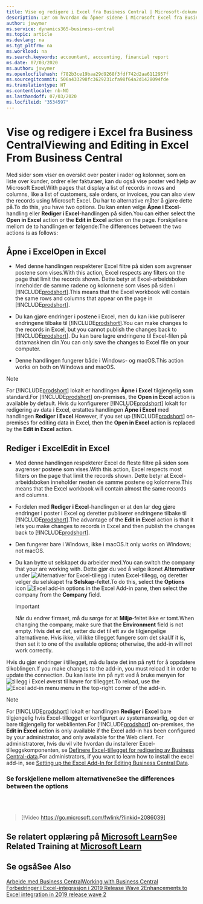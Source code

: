 ```yaml
---
title: Vise og redigere i Excel fra Business Central | Microsoft-dokumenter
description: Lær om hvordan du åpner sidene i Microsoft Excel fra Business Central for bedre dataanalyser.
author: jswymer
ms.service: dynamics365-business-central
ms.topic: article
ms.devlang: na
ms.tgt_pltfrm: na
ms.workload: na
ms.search.keywords: accountant, accounting, financial report
ms.date: 07/03/2020
ms.author: jswymer
ms.openlocfilehash: f782b3ce19baa29d9268f3fdf742d2aa6112957f
ms.sourcegitcommit: 506a433298fc3629231cfa98f64a2d1428094fde
ms.translationtype: HT
ms.contentlocale: nb-NO
ms.lasthandoff: 07/03/2020
ms.locfileid: "3534597"
---
```

# <a name="viewing-and-editing-in-excel-from-business-central"></a><span data-ttu-id="8efaf-103">Vise og redigere i Excel fra Business Central</span><span class="sxs-lookup"><span data-stu-id="8efaf-103">Viewing and Editing in Excel From Business Central</span></span>

<span data-ttu-id="8efaf-104">Med sider som viser en oversikt over poster i rader og kolonner, som en liste over kunder, ordrer eller fakturaer, kan du også vise poster ved hjelp av Microsoft Excel.</span><span class="sxs-lookup"><span data-stu-id="8efaf-104">With pages that display a list of records in rows and columns, like a list of customers, sale orders, or invoices, you can also view the records using Microsoft Excel.</span></span> <span data-ttu-id="8efaf-105">Du har to alternative måter å gjøre dette på.</span><span class="sxs-lookup"><span data-stu-id="8efaf-105">To do this, you have two options.</span></span> <span data-ttu-id="8efaf-106">Du kan enten velge **Åpne i Excel**-handling eller **Rediger i Excel**-handlingen på siden.</span><span class="sxs-lookup"><span data-stu-id="8efaf-106">You can either select the **Open in Excel** action or the **Edit in Excel** action on the page.</span></span> <span data-ttu-id="8efaf-107">Forskjellene mellom de to handlingen er følgende:</span><span class="sxs-lookup"><span data-stu-id="8efaf-107">The differences between the two actions is as follows:</span></span>  

## <a name="open-in-excel"></a><span data-ttu-id="8efaf-108">Åpne i Excel</span><span class="sxs-lookup"><span data-stu-id="8efaf-108">Open in Excel</span></span>

- <span data-ttu-id="8efaf-109">Med denne handlingen respekterer Excel filtre på siden som avgrenser postene som vises.</span><span class="sxs-lookup"><span data-stu-id="8efaf-109">With this action, Excel respects any filters on the page that limit the records shown.</span></span> <span data-ttu-id="8efaf-110">Dette betyr at Excel-arbeidsboken inneholder de samme radene og kolonnene som vises på siden i [!INCLUDE[prodshort](includes/prodshort.md)].</span><span class="sxs-lookup"><span data-stu-id="8efaf-110">This means that the Excel workbook will contain the same rows and columns that appear on the page in [!INCLUDE[prodshort](includes/prodshort.md)].</span></span>

- <span data-ttu-id="8efaf-111">Du kan gjøre endringer i postene i Excel, men du kan ikke publiserer endringene tilbake til [!INCLUDE[prodshort](includes/prodshort.md)].</span><span class="sxs-lookup"><span data-stu-id="8efaf-111">You can make changes to the records in Excel, but you cannot publish the changes back to [!INCLUDE[prodshort](includes/prodshort.md)].</span></span> <span data-ttu-id="8efaf-112">Du kan bare lagre endringene til Excel-filen på datamaskinen din.</span><span class="sxs-lookup"><span data-stu-id="8efaf-112">You can only save the changes to Excel file on your computer.</span></span>

- <span data-ttu-id="8efaf-113">Denne handlingen fungerer både i Windows- og macOS.</span><span class="sxs-lookup"><span data-stu-id="8efaf-113">This action works on both on Windows and macOS.</span></span>

> [!NOTE]
> <span data-ttu-id="8efaf-114">For [!INCLUDE[prodshort](includes/prodshort.md)] lokalt er handlingen **Åpne i Excel** tilgjengelig som standard.</span><span class="sxs-lookup"><span data-stu-id="8efaf-114">For [!INCLUDE[prodshort](includes/prodshort.md)] on-premises, the **Open in Excel** action is available by default.</span></span> <span data-ttu-id="8efaf-115">Hvis du konfigurerer [!INCLUDE[prodshort](includes/prodshort.md)] lokalt for redigering av data i Excel, erstattes handlingen **Åpne i Excel** med handlingen **Rediger i Excel**.</span><span class="sxs-lookup"><span data-stu-id="8efaf-115">However, if you set up [!INCLUDE[prodshort](includes/prodshort.md)] on-premises for editing data in Excel, then the **Open in Excel** action is replaced by the **Edit in Excel** action.</span></span>

## <a name="edit-in-excel"></a><span data-ttu-id="8efaf-116">Rediger i Excel</span><span class="sxs-lookup"><span data-stu-id="8efaf-116">Edit in Excel</span></span>

- <span data-ttu-id="8efaf-117">Med denne handlingen respekterer Excel de fleste filtre på siden som avgrenser postene som vises.</span><span class="sxs-lookup"><span data-stu-id="8efaf-117">With this action, Excel respects most filters on the page that limit the records shown.</span></span> <span data-ttu-id="8efaf-118">Dette betyr at Excel-arbeidsboken inneholder nesten de samme postene og kolonnene.</span><span class="sxs-lookup"><span data-stu-id="8efaf-118">This means that the Excel workbook will contain almost the same records and columns.</span></span>

- <span data-ttu-id="8efaf-119">Fordelen med **Rediger i Excel**-handlingen er at den lar deg gjøre endringer i poster i Excel og deretter publiserer endringene tilbake til [!INCLUDE[prodshort](includes/prodshort.md)].</span><span class="sxs-lookup"><span data-stu-id="8efaf-119">The advantage of the **Edit in Excel** action is that it lets you make changes to records in Excel and then publish the changes back to [!INCLUDE[prodshort](includes/prodshort.md)].</span></span>

- <span data-ttu-id="8efaf-120">Den fungerer bare i Windows, ikke i macOS.</span><span class="sxs-lookup"><span data-stu-id="8efaf-120">It only works on Windows; not macOS.</span></span>

- <span data-ttu-id="8efaf-121">Du kan bytte ut selskapet du arbeider med.</span><span class="sxs-lookup"><span data-stu-id="8efaf-121">You can switch the company that your are working with.</span></span> <span data-ttu-id="8efaf-122">Dette gjør du ved å velge ikonet **Alternativer** under ![Alternativer for Excel-tillegg](media/cogwheel.png "Alternativer for Excel-tillegg") i ruten Excel-tillegg, og deretter velger du selskapet fra **Selskap**-feltet.</span><span class="sxs-lookup"><span data-stu-id="8efaf-122">To do this, select the **Options** icon ![Excel add-in options](media/cogwheel.png "Excel add-in options") in the Excel Add-in pane, then select the company from the **Company** field.</span></span>  

    > [!IMPORTANT]
    > <span data-ttu-id="8efaf-123">Når du endrer firmaet, må du sørge for at **Miljø**-feltet ikke er tomt.</span><span class="sxs-lookup"><span data-stu-id="8efaf-123">When changing the company, make sure that the **Environment** field is not empty.</span></span> <span data-ttu-id="8efaf-124">Hvis det er det, setter du det til ett av de tilgjengelige alternativene. Hvis ikke, vil ikke tillegget fungere som det skal.</span><span class="sxs-lookup"><span data-stu-id="8efaf-124">If it is, then set it to one of the available options; otherwise, the add-in will not work correctly.</span></span>  

<span data-ttu-id="8efaf-125">Hvis du gjør endringer i tillegget, må du laste det inn på nytt for å oppdatere tilkoblingen.</span><span class="sxs-lookup"><span data-stu-id="8efaf-125">If you make changes to the add-in, you must reload it in order to update the connection.</span></span> <span data-ttu-id="8efaf-126">Du kan laste inn på nytt ved å bruke menyen for ![tillegg i Excel](media/excel-addin-menu.png "Meny for Excel-tillegg") øverst til høyre for tillegget.</span><span class="sxs-lookup"><span data-stu-id="8efaf-126">To reload, use the ![Excel add-in menu](media/excel-addin-menu.png "Excel add-in menu") menu in the top-right corner of the add-in.</span></span>

> [!NOTE]
> <span data-ttu-id="8efaf-127">For [!INCLUDE[prodshort](includes/prodshort.md)] lokalt er handlingen **Rediger i Excel** bare tilgjengelig hvis Excel-tillegget er konfigurert av systemansvarlig, og den er bare tilgjengelig for webklienten.</span><span class="sxs-lookup"><span data-stu-id="8efaf-127">For [!INCLUDE[prodshort](includes/prodshort.md)] on-premises, the **Edit in Excel** action is only available if the Excel add-in has been configured by your administrator, and only available for the Web client.</span></span> <span data-ttu-id="8efaf-128">For administratorer, hvis du vil vite hvordan du installerer Excel-tilleggskomponenten, se [Definere Excel-tillegget for redigering av Business Central-data](/dynamics365/business-central/dev-itpro/administration/configuring-excel-addin).</span><span class="sxs-lookup"><span data-stu-id="8efaf-128">For administrators, if you want to learn how to install the excel add-in, see [Setting up the Excel Add-In for Editing Business Central Data](/dynamics365/business-central/dev-itpro/administration/configuring-excel-addin).</span></span>

### <a name="see-the-differences-between-the-options"></a><span data-ttu-id="8efaf-129">Se forskjellene mellom alternativene</span><span class="sxs-lookup"><span data-stu-id="8efaf-129">See the differences between the options</span></span>
<br><br>  

> [!Video https://go.microsoft.com/fwlink/?linkid=2086039]

## <a name="see-related-training-at-microsoft-learn"></a><span data-ttu-id="8efaf-130">Se relatert opplæring på [Microsoft Learn](/learn/modules/configure-powerbi-excel-dynamics-365-business-central/index)</span><span class="sxs-lookup"><span data-stu-id="8efaf-130">See Related Training at [Microsoft Learn](/learn/modules/configure-powerbi-excel-dynamics-365-business-central/index)</span></span>

## <a name="see-also"></a><span data-ttu-id="8efaf-131">Se også</span><span class="sxs-lookup"><span data-stu-id="8efaf-131">See Also</span></span>

[<span data-ttu-id="8efaf-132">Arbeide med Business Central</span><span class="sxs-lookup"><span data-stu-id="8efaf-132">Working with Business Central</span></span>](ui-work-product.md)  
[<span data-ttu-id="8efaf-133">Forbedringer i Excel-integrasjon i 2019 Release Wave 2</span><span class="sxs-lookup"><span data-stu-id="8efaf-133">Enhancements to Excel integration in 2019 release wave 2</span></span>](/dynamics365-release-plan/2019wave2/dynamics365-business-central/enhancements-excel-integration)  
